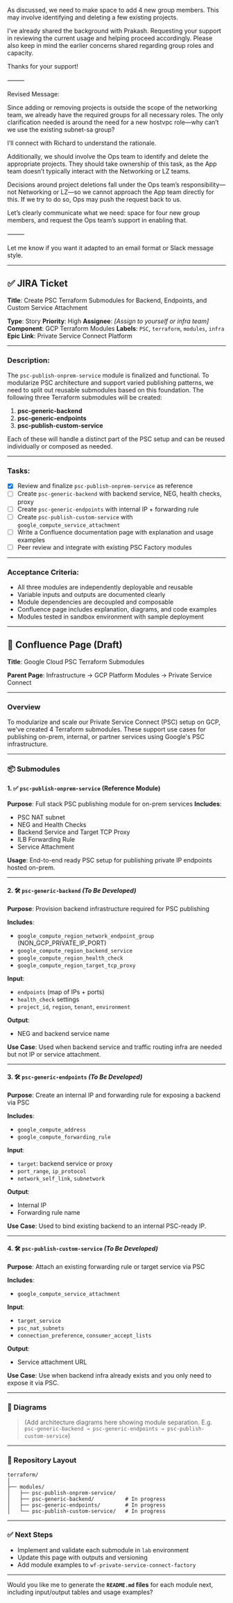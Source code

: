 As discussed, we need to make space to add 4 new group members. This may involve identifying and deleting a few existing projects.

I’ve already shared the background with Prakash. Requesting your support in reviewing the current usage and helping proceed accordingly. Please also keep in mind the earlier concerns shared regarding group roles and capacity.

Thanks for your support!


⸻

Revised Message:

Since adding or removing projects is outside the scope of the networking team, we already have the required groups for all necessary roles. The only clarification needed is around the need for a new hostvpc role—why can’t we use the existing subnet-sa group?

I’ll connect with Richard to understand the rationale.

Additionally, we should involve the Ops team to identify and delete the appropriate projects. They should take ownership of this task, as the App team doesn’t typically interact with the Networking or LZ teams.

Decisions around project deletions fall under the Ops team’s responsibility—not Networking or LZ—so we cannot approach the App team directly for this. If we try to do so, Ops may push the request back to us.

Let’s clearly communicate what we need: space for four new group members, and request the Ops team’s support in enabling that.

⸻

Let me know if you want it adapted to an email format or Slack message style.

---

## ✅ JIRA Ticket

**Title**:
Create PSC Terraform Submodules for Backend, Endpoints, and Custom Service Attachment

**Type**: Story
**Priority**: High
**Assignee**: *\[Assign to yourself or infra team]*
**Component**: GCP Terraform Modules
**Labels**: `PSC`, `terraform`, `modules`, `infra`
**Epic Link**: Private Service Connect Platform

---

### Description:

The `psc-publish-onprem-service` module is finalized and functional. To modularize PSC architecture and support varied publishing patterns, we need to split out reusable submodules based on this foundation. The following three Terraform submodules will be created:

1. **psc-generic-backend**
2. **psc-generic-endpoints**
3. **psc-publish-custom-service**

Each of these will handle a distinct part of the PSC setup and can be reused individually or composed as needed.

---

### Tasks:

* [x] Review and finalize `psc-publish-onprem-service` as reference
* [ ] Create `psc-generic-backend` with backend service, NEG, health checks, proxy
* [ ] Create `psc-generic-endpoints` with internal IP + forwarding rule
* [ ] Create `psc-publish-custom-service` with `google_compute_service_attachment`
* [ ] Write a Confluence documentation page with explanation and usage examples
* [ ] Peer review and integrate with existing PSC Factory modules

---

### Acceptance Criteria:

* All three modules are independently deployable and reusable
* Variable inputs and outputs are documented clearly
* Module dependencies are decoupled and composable
* Confluence page includes explanation, diagrams, and code examples
* Modules tested in sandbox environment with sample deployment

---

## 🧾 Confluence Page (Draft)

**Title**: Google Cloud PSC Terraform Submodules

**Parent Page**: Infrastructure → GCP Platform Modules → Private Service Connect

---

### Overview

To modularize and scale our Private Service Connect (PSC) setup on GCP, we've created 4 Terraform submodules. These support use cases for publishing on-prem, internal, or partner services using Google's PSC infrastructure.

---

### 📦 Submodules

#### 1. ✅ `psc-publish-onprem-service` (Reference Module)

**Purpose**: Full stack PSC publishing module for on-prem services
**Includes**:

* PSC NAT subnet
* NEG and Health Checks
* Backend Service and Target TCP Proxy
* ILB Forwarding Rule
* Service Attachment

**Usage**: End-to-end ready PSC setup for publishing private IP endpoints hosted on-prem.

---

#### 2. 🛠️ `psc-generic-backend` *(To Be Developed)*

**Purpose**: Provision backend infrastructure required for PSC publishing

**Includes**:

* `google_compute_region_network_endpoint_group` (NON\_GCP\_PRIVATE\_IP\_PORT)
* `google_compute_region_backend_service`
* `google_compute_region_health_check`
* `google_compute_region_target_tcp_proxy`

**Input**:

* `endpoints` (map of IPs + ports)
* `health_check` settings
* `project_id`, `region`, `tenant`, `environment`

**Output**:

* NEG and backend service name

**Use Case**: Used when backend service and traffic routing infra are needed but not IP or service attachment.

---

#### 3. 🛠️ `psc-generic-endpoints` *(To Be Developed)*

**Purpose**: Create an internal IP and forwarding rule for exposing a backend via PSC

**Includes**:

* `google_compute_address`
* `google_compute_forwarding_rule`

**Input**:

* `target`: backend service or proxy
* `port_range`, `ip_protocol`
* `network_self_link`, `subnetwork`

**Output**:

* Internal IP
* Forwarding rule name

**Use Case**: Used to bind existing backend to an internal PSC-ready IP.

---

#### 4. 🛠️ `psc-publish-custom-service` *(To Be Developed)*

**Purpose**: Attach an existing forwarding rule or target service via PSC

**Includes**:

* `google_compute_service_attachment`

**Input**:

* `target_service`
* `psc_nat_subnets`
* `connection_preference`, `consumer_accept_lists`

**Output**:

* Service attachment URL

**Use Case**: Use when backend infra already exists and you only need to expose it via PSC.

---

### 📘 Diagrams

> (Add architecture diagrams here showing module separation. E.g. `psc-generic-backend → psc-generic-endpoints → psc-publish-custom-service`)

---

### 📂 Repository Layout

```
terraform/
│
├── modules/
│   ├── psc-publish-onprem-service/
│   ├── psc-generic-backend/          # In progress
│   ├── psc-generic-endpoints/        # In progress
│   └── psc-publish-custom-service/   # In progress
```

---

### ✅ Next Steps

* Implement and validate each submodule in `lab` environment
* Update this page with outputs and versioning
* Add module examples to `wf-private-service-connect-factory`

---

Would you like me to generate the **`README.md` files** for each module next, including input/output tables and usage examples?

